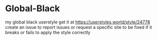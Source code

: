 # Global-Black
my global black userstyle
get it at https://userstyles.world/style/24778
create an issue to report issues or request a specific site to be fixed if it breaks or fails to apply the style correctly
